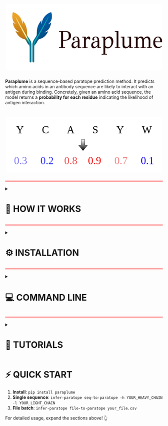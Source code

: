 <h1 align="center">
  <img src="doc/logo.png" width="500">
</h1>

**Paraplume** is a sequence-based paratope prediction method. It predicts which amino acids in an antibody sequence are likely to interact with an antigen during binding. Concretely, given an amino acid sequence, the model returns a **probability for each residue** indicating the likelihood of antigen interaction.

<h1 align="center">
  <img src="doc/example_github.png" width="500">
</h1>

<hr style="height:3px;border:none;background-color:#ff6b6b;" />


<details>
<summary><h1>📖 HOW IT WORKS</h1></summary>

Paraplume uses supervised learning and involves three main steps:

1. **Labelling**:
   Antibody sequences are annotated with paratope labels using structural data from [SAbDab](http://opig.stats.ox.ac.uk/webapps/newsabdab/).

2. **Sequence representation**:
   Each amino acid is embedded into a high-dimensional vector using **Protein Language Model (PLM) embeddings**.

3. **Model training**:
   A **Multi-Layer Perceptron (MLP)** is trained to minimize **Binary Cross-Entropy Loss**, using PLM embeddings as inputs and paratope labels as targets.

The full workflow of Paraplume is summarized Figure B below:

![Summary](./doc/figure1.png)

</details>

<hr style="height:3px;border:none;background-color:#ff6b6b;" />


<details>
<summary><h1>⚙️ INSTALLATION</h1></summary>

It is available on PyPI and can be installed through pip.

```bash
pip install paraplume
```

We recommend installing it in a virtual environment with python >= 3.10.

</details>

<hr style="height:3px;border:none;background-color:#ff6b6b;" />


<details>
<summary><h1>💻 COMMAND LINE </h1></summary>
We provide several commands to use the model as inference with the default weights or retrain the model with a custom dataset.

`infer-paratope` provides two commands, one to infer the paratope from a unique sequence (`seq-to-paratope`) and another from a batch of sequences in the form of a csv file (`file-to-paratope`).
```bash
infer-paratope COMMAND [OPTIONS][ARGS] ...
```
By default the model used is trained using the 'expanded' dataset from the [Paragraph](https://academic.oup.com/bioinformatics/article/39/1/btac732/6825310) paper, that we divided in 1000 sequences for the training set and 85 sequences for the validation and available in `/datasets/paragraph_all`.

However we also provide the possibility to use a custom model for inference. To train your custom model you will need to run two commands: `create-dataset` to generate labels and PLM embeddings for your desired training dataset, and `train-model` to train the model.

After training the model on your custom dataset, the model is saved in a folder whose path can be given to the inference commands as a `--custom-model` option.
<details>
<summary><h2>📋 Commands</h2></summary>

<details>
<summary><h3>1. infer-paratope seq-to-paratope - Predict from sequence</h3></summary>

Predict paratope directly from amino acid sequences provided as command line arguments.

#### Usage
```bash
infer-paratope seq-to-paratope [OPTIONS]
```

#### Options
| Option | Type | Default | Description |
|--------|------|---------|-------------|
| `-h, --heavy-chain` | TEXT | - | Heavy chain amino acid sequence |
| `-l, --light-chain` | TEXT | - | Light chain amino acid sequence |
| `--custom-model` | PATH | None | Path to custom trained model folder |
| `--gpu` | INT | 0 | GPU device to use |
| `--large/--small` | flag | --large | Model size (large: full Paraplume, small: ESM-2 only) |

<details>
<summary><h4>Examples</h4></summary>

**Both chains:**
```bash
infer-paratope seq-to-paratope \
  -h QAYLQQSGAELVKPGASVKMSCKASDYTFTNYNMHWIKQTPGQGLEWIGAIYPGNGDTSYNQKFKGKATLTADKSSSTAYMQLSSLTSEDSAVYYCASLGSSYFDYWGQGTTLTVSS \
  -l EIVLTQSPTTMAASPGEKITITCSARSSISSNYLHWYQQKPGFSPKLLIYRTSNLASGVPSRFSGSGSGTSYSLTIGTMEAEDVATYYCHQGSNLPFTFGSGTKLEIK
```

**Heavy chain only:**
```bash
infer-paratope seq-to-paratope \
  -h QAYLQQSGAELVKPGASVKMSCKASDYTFTNYNMHWIKQTPGQGLEWIGAIYPGNGDTSYNQKFKGKATLTADKSSSTAYMQLSSLTSEDSAVYYCASLGSSYFDYWGQGTTLTVSS
```

**Light chain only:**
```bash
infer-paratope seq-to-paratope \
  -l EIVLTQSPTTMAASPGEKITITCSARSSISSNYLHWYQQKPGFSPKLLIYRTSNLASGVPSRFSGSGSGTSYSLTIGTMEAEDVATYYCHQGSNLPFTFGSGTKLEIK
```

</details>

</details>

<details>
<summary><h3>2. infer-paratope file-to-paratope - Predict from File</h3></summary>

Predict paratope from sequences stored in a CSV file.

#### Usage
```bash
infer-paratope file-to-paratope [OPTIONS] FILE_PATH
```

#### Arguments
| Argument | Type | Required | Description |
|----------|------|----------|-------------|
| `FILE_PATH` | PATH | ✓ | Path to input CSV file |

#### Options
| Option | Type | Default | Description |
|--------|------|---------|-------------|
| `--custom-model` | PATH | None | Path to custom trained model folder |
| `--name` | TEXT | paratope_ | Prefix for output file |
| `--gpu` | INT | 0 | GPU device to use |
| `--emb-proc-size` | INT | 100 | Embedding batch size for memory management |
| `--compute-sequence-embeddings` | flag | False | Compute paratope and classical sequence embeddings |
| `--single-chain` | flag | False | Process single chain sequences |
| `--large/--small` | flag | --large | Model size (large: Paraplume, small: Paraplume-S, using ESM-2 embedding only) |



<details>
<summary><h4>Examples</h4></summary>

**Paired chains:**
```bash
infer-paratope file-to-paratope test.csv
```

**Heavy chain only:**
```bash
infer-paratope file-to-paratope test_heavy.csv --single-chain
```

**Light chain only:**
```bash
infer-paratope file-to-paratope test_light.csv --single-chain
```

Sample input files are available in `tests/data/`:
- `test.csv` - Paired heavy/light chains
- `test_heavy.csv` - Heavy chain only
- `test_light.csv` - Light chain only

</details>

<details>
<summary><h4>Input</h4></summary>

Your CSV file must contain these columns:

**For paired chains (default):**
| sequence_heavy | sequence_light |
|----------------|----------------|
| QAYLQQSGAELVKPGASVKMSCKASDYTFTNYNMHWIKQTPGQGLEWIGAIYPGNGDTSYNQKFKGKATLTADKSSSTAYMQLSSLTSEDSAVYYCASLGSSYFDYWGQGTTLTVSS | EIVLTQSPTTMAASPGEKITITCSARSSISSNYLHWYQQKPGFSPKLLIYRTSNLASGVPSRFSGSGSGTSYSLTIGTMEAEDVATYYCHQGSNLPFTFGSGTKLEIK |
| EVQLVESGGGLVQPGGSLRLSCAASGFTFSRYAMSWVRQAPGKGLEWVSVISSGGSYTYYADSVKGRFTISRDNAKNSLYLQMNSLRAEDTAVYYCAKDREYRYYYYGMDVWGQGTTVTVSS | DIQMTQSPSSLSASVGDRVTITCRASQGISSWLAWYQQKPGKAPKLLIYDASSLESGVPSRFSGSGSGTDFTLTISSLQPEDFATYYCQQYGSSPPYTFGQGTKLEIK |

**For single heavy chain (use `--single-chain`):**
| sequence_heavy | sequence_light |
|----------------|----------------|
| QAYLQQSGAELVKPGASVKMSCKASDYTFTNYNMHWIKQTPGQGLEWIGAIYPGNGDTSYNQKFKGKATLTADKSSSTAYMQLSSLTSEDSAVYYCASLGSSYFDYWGQGTTLTVSS | |
| EVQLVESGGGLVQPGGSLRLSCAASGFTFSRYAMSWVRQAPGKGLEWVSVISSGGSYTYYADSVKGRFTISRDNAKNSLYLQMNSLRAEDTAVYYCAKDREYRYYYYGMDVWGQGTTVTVSS | |

**For single light chain (use `--single-chain`):**
| sequence_heavy | sequence_light |
|----------------|----------------|
| | EIVLTQSPTTMAASPGEKITITCSARSSISSNYLHWYQQKPGFSPKLLIYRTSNLASGVPSRFSGSGSGTSYSLTIGTMEAEDVATYYCHQGSNLPFTFGSGTKLEIK |
| | DIQMTQSPSSLSASVGDRVTITCRASQGISSWLAWYQQKPGKAPKLLIYDASSLESGVPSRFSGSGSGTDFTLTISSLQPEDFATYYCQQYGSSPPYTFGQGTKLEIK |

</details>

<details>
<summary><h4>Output</h4></summary>

Creates a pickle file (e.g., `paratope_test.pkl`) containing:
- `model_prediction_heavy` - Paratope predictions for heavy chains
- `model_prediction_light` - Paratope predictions for light chains

**Reading results:**
```python
import pandas as pd
predictions = pd.read_pickle("paratope_test.pkl")
print(predictions.head())
```

</details>

</details>

<details>
<summary><h3>3. create-dataset - Generate Training Dataset</h3></summary>

Create dataset to train the neural network. Sequences and labels are saved in a `.json` file, and LPLM embeddings are saved in a `.pt` file.

#### Usage
```bash
create-dataset [OPTIONS] CSV_FILE_PATH PDB_FOLDER_PATH
```

#### Arguments
| Argument | Type | Required | Description |
|----------|------|----------|-------------|
| `CSV_FILE_PATH` | PATH | ✓ | Path of csv file to use for pdb list |
| `PDB_FOLDER_PATH` | PATH | ✓ | Pdb folder path for ground truth labeling |

#### Options
| Option | Type | Default | Description |
|--------|------|---------|-------------|
| `--result-folder, -r` | PATH | result | Where to save results |
| `--emb-proc-size` | INTEGER | 100 | We create embeddings chunk by chunk to avoid memory explosion. This is the chunk size. Optimal value depends on your computer |
| `--gpu` | INTEGER | 0 | Which gpu to use |
| `--single-chain` | flag | False | Generate embeddings using llms on single chain mode, which slightly increases performance |

<details>
<summary><h4>Example</h4></summary>

```bash
create-dataset custom_train_set.csv pdb_folder \
  -r training_data \
  --gpu 0 \
  --emb-proc-size 50 \
  --single-chain
```

</details>

<details>
<summary><h4>Input</h4></summary>

`custom_train_set.csv` contains information about the PDB files used for training and has the following format:

| pdb  | Lchain | Hchain | antigen_chain |
|------|--------|--------|---------------|
| 1ahw | D      | E      | F             |
| 1bj1 | L      | H      | W             |
| 1ce1 | L      | H      | P             |

**Column descriptions:**
- `pdb`: PDB code of the antibody-antigen complex (should be available in `pdb_folder` as `pdb_folder/pdb_code.pdb`)
- `Lchain`: Light chain identifier used to label the paratope
- `Hchain`: Heavy chain identifier used to label the paratope
- `antigen_chain`: Antigen chain identifier used to label the paratope

</details>

<details>
<summary><h4>Output</h4></summary>

Creates a folder with the same name `custom_train_set` inside `training_data`, in which there are two files, `json.dict` with the sequences and labels, and `embeddings.pt` for the PLM embeddings.

</details>

</details>

<details>
<summary><h3>4. train-model - Train Neural Network</h3></summary>

Train the model given provided parameters and data.

#### Usage
```bash
train-model [OPTIONS] TRAIN_FOLDER_PATH VAL_FOLDER_PATH
```

#### Arguments
| Argument | Type | Required | Description |
|----------|------|----------|-------------|
| `TRAIN_FOLDER_PATH` | PATH | ✓ | Path of train folder |
| `VAL_FOLDER_PATH` | PATH | ✓ | Path of val folder |

#### Options
| Option | Type | Default | Description |
|--------|------|---------|-------------|
| `--lr` | FLOAT | 0.001 | Learning rate to use for training |
| `--n_epochs, -n` | INTEGER | 1 | Number of epochs to use for training |
| `--result_folder, -r` | PATH | result | Where to save results |
| `--pos-weight` | FLOAT | 1 | Weight to give to positive labels |
| `--batch-size, -bs` | INTEGER | 10 | Batch size |
| `--mask-prob` | FLOAT | 0 | Probability with which to mask each embedding coefficient |
| `--dropouts` | TEXT | 0 | Dropout probabilities for each hidden layer, separated by commas. Example '0.3,0.3' |
| `--dims` | TEXT | 1000 | Dimensions of hidden layers. Separated by commas. Example '100,100' |
| `--override` | flag | False | Override results |
| `--seed` | INTEGER | 0 | Seed to use for training |
| `--l2-pen` | FLOAT | 0 | L2 penalty to use for the model weights |
| `--alphas` | TEXT | - | Whether to use different alphas labels to help main label |
| `--patience` | INTEGER | 0 | Patience to use for early stopping. 0 means no early stopping |
| `--emb-models` | TEXT | all | LLM embedding models to use, separated by commas. LLMs should be in 'ablang2','igbert','igT5','esm','antiberty','prot-t5','all'. Example 'igT5,esm' |
| `--gpu` | INTEGER | 0 | Which GPU to use |

<details>
<summary><h4>Example</h4></summary>

```bash
train-model training_data/custom_train_set training_data/custom_val_set \
  --lr 0.001 \
  -n 50 \
  -r training_results \
  --batch-size 32 \
  --dims 512,256 \
  --dropouts 0.2,0.1 \
  --patience 5 \
  --emb-models igT5,esm \
  --gpu 0
```

</details>

<details>
<summary><h4>Input</h4></summary>

The two arguments (`training_data/custom_train_set` and `training_data/custom_val_set` in the example) are paths of folders created by the previous `create-dataset` command.

</details>

<details>
<summary><h4>Output</h4></summary>

Model weights and training parameters are saved in a folder (`training_results` in the example, `results` by default).

</details>

**The resulting trained model can then be used at inference by passing the output folder path as the --custom-model argument of the inference commands (see inference command lines).**


</details>



</details>

</details>

<hr style="height:3px;border:none;background-color:#ff6b6b;" />

<details>
<summary><h1>🚀 TUTORIALS </h1></summary>

<details>
<summary><h2>Command Line Tutorial</h2></summary>

If you want to use the default model with the already trained weights, just run `infer-paratope file-to-paratope ./tutorial/paired.csv` and the result will be available as `paratope_paired.pkl` in the same `tutorial` folder.

If you want to train and use your custom model via command line, follow the 4 steps below.

### Step 0: Set up
- Clone repository
- Make sure you are in `Paraplume`.
- Download PDB files from [SabDab](https://opig.stats.ox.ac.uk/webapps/sabdab-sabpred/sabdab/about#formats) using IMGT format and save them in `./all_structures/imgt`.

### Step 1: Create training and validation datasets from CSVs
```bash
create-dataset ./tutorial/custom_train_set.csv ./all_structures/imgt -r custom_folder
```
The folder `custom_folder` will be created. Inside this folder the folder `custom_train_set` is created in which there are two files, `dict.json` for the sequences and labels, and `embeddings.pt` for the PLM embeddings.
Repeat for the validation set (used for early stopping):
```bash
create-dataset ./tutorial/custom_val_set.csv ./all_structures/imgt -r custom_folder
```

### Step 2: Train the model
```bash
train-model ./custom_folder/custom_train_set ./custom_folder/custom_val_set \
  --lr 0.001 \
  -n 50 \
  --batch-size 8 \
  --dims 512,256 \
  --dropouts 0.2,0.1 \
  --patience 5 \
  --emb-models igT5,esm \
  --gpu 0 \
  -r ./custom_folder
```
This will save training results in `custom_folder`.
`checkpoint.pt` contains the weights of the model, `summary_dict.json` contains the parameters used for training, and `summary_plot.png` some plots showing the training process.

### Step 3: Use the trained custom model for inference
After training, your custom model will be saved in the results folder and can be used with inference commands using the `--custom-model` option.

```bash
infer-paratope file-to-paratope ./Paraplume/tutorial/paired.csv --custom-model ./custom_folder
```

And the result is available as `paratope_paired.pkl` in the `tutorial` folder !!

</details>

<details>
<summary><h2>Python Tutorial</h2></summary>

A comprehensive Python tutorial for default inference usage (using the already trained weights) with examples is available in the `tutorial` folder.

If you want to use to train and use your custom model, follow the command line tutorial, or use the code available in `paraplume/create_dataset.py` and `paraplume/train.py` (function main in both files). Don't hesitate to contact me if you need help **gabrielathenes@gmail.com**.

</details>

</details>

# ⚡ QUICK START

1. **Install**: `pip install paraplume`
2. **Single sequence**: `infer-paratope seq-to-paratope -h YOUR_HEAVY_CHAIN -l YOUR_LIGHT_CHAIN`
3. **File batch**: `infer-paratope file-to-paratope your_file.csv`

For detailed usage, expand the sections above! 👆
